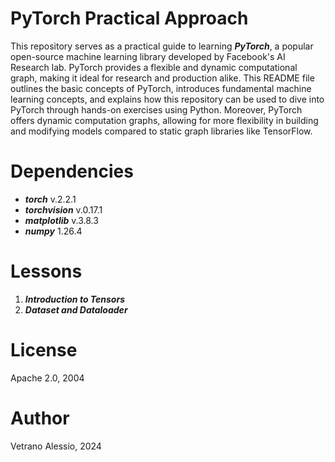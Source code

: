 # PyTorch Practical Approach

This repository serves as a practical guide to learning ***PyTorch***, a popular open-source machine learning library developed by Facebook's AI Research lab. PyTorch provides a flexible and dynamic computational graph, making it ideal for research and production alike. This README file outlines the basic concepts of PyTorch, introduces fundamental machine learning concepts, and explains how this repository can be used to dive into PyTorch through hands-on exercises using Python.
Moreover, PyTorch offers dynamic computation graphs, allowing for more flexibility in building and modifying models compared to static graph libraries like TensorFlow.


# Dependencies
* ***torch*** v.2.2.1
* ***torchvision*** v.0.17.1
* ***matplotlib*** v.3.8.3
* ***numpy*** 1.26.4

# Lessons

1. ***Introduction to Tensors***
2. ***Dataset and Dataloader***

# License
Apache 2.0, 2004

# Author 

Vetrano Alessio, 2024

